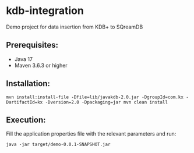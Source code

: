 # kdb-integration
Demo project for data insertion from KDB+ to SQreamDB

## Prerequisites:
- Java 17
- Maven 3.6.3 or higher

## Installation:
`mvn install:install-file -Dfile=lib/javakdb-2.0.jar -DgroupId=com.kx -DartifactId=kx -Dversion=2.0 -Dpackaging=jar
mvn clean install
`

## Execution:
Fill the application properties file with the relevant parameters and run:

`java -jar target/demo-0.0.1-SNAPSHOT.jar
`
